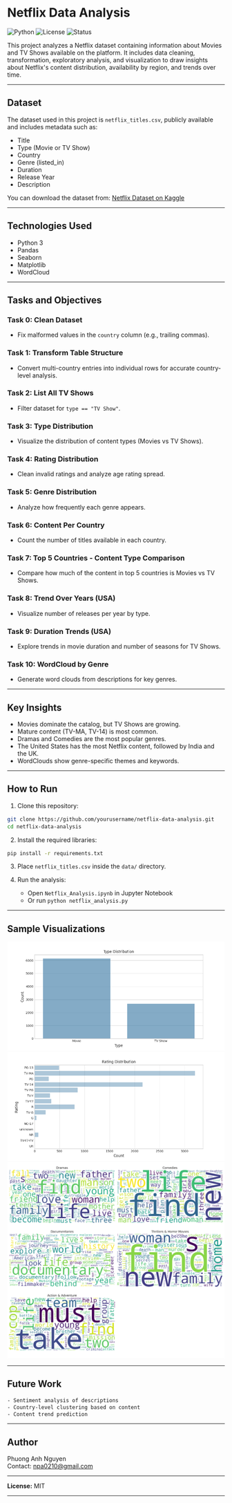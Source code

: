 # Netflix Data Analysis

![Python](https://img.shields.io/badge/Python-3.9+-blue?logo=python)
![License](https://img.shields.io/badge/License-MIT-green)
![Status](https://img.shields.io/badge/Status-Completed-brightgreen)

This project analyzes a Netflix dataset containing information about Movies and TV Shows available on the platform. It includes data cleaning, transformation, exploratory analysis, and visualization to draw insights about Netflix's content distribution, availability by region, and trends over time.

---

## Dataset

The dataset used in this project is `netflix_titles.csv`, publicly available and includes metadata such as:

- Title
- Type (Movie or TV Show)
- Country
- Genre (listed_in)
- Duration
- Release Year
- Description

You can download the dataset from: [Netflix Dataset on Kaggle](https://www.kaggle.com/datasets/shivamb/netflix-shows)

---

## Technologies Used

- Python 3
- Pandas
- Seaborn
- Matplotlib
- WordCloud

---

## Tasks and Objectives

### Task 0: Clean Dataset

- Fix malformed values in the `country` column (e.g., trailing commas).

### Task 1: Transform Table Structure

- Convert multi-country entries into individual rows for accurate country-level analysis.

### Task 2: List All TV Shows

- Filter dataset for `type == "TV Show"`.

### Task 3: Type Distribution

- Visualize the distribution of content types (Movies vs TV Shows).

### Task 4: Rating Distribution

- Clean invalid ratings and analyze age rating spread.

### Task 5: Genre Distribution

- Analyze how frequently each genre appears.

### Task 6: Content Per Country

- Count the number of titles available in each country.

### Task 7: Top 5 Countries - Content Type Comparison

- Compare how much of the content in top 5 countries is Movies vs TV Shows.

### Task 8: Trend Over Years (USA)

- Visualize number of releases per year by type.

### Task 9: Duration Trends (USA)

- Explore trends in movie duration and number of seasons for TV Shows.

### Task 10: WordCloud by Genre

- Generate word clouds from descriptions for key genres.

---

## Key Insights

- Movies dominate the catalog, but TV Shows are growing.
- Mature content (TV-MA, TV-14) is most common.
- Dramas and Comedies are the most popular genres.
- The United States has the most Netflix content, followed by India and the UK.
- WordClouds show genre-specific themes and keywords.

---

## How to Run

1. Clone this repository:

```bash
git clone https://github.com/yourusername/netflix-data-analysis.git
cd netflix-data-analysis
```

2. Install the required libraries:

```bash
pip install -r requirements.txt
```

3. Place `netflix_titles.csv` inside the `data/` directory.

4. Run the analysis:
   - Open `Netflix_Analysis.ipynb` in Jupyter Notebook
   - Or run `python netflix_analysis.py`

---

## Sample Visualizations

![Type Distribution](results/type_distribution.png)
![Rating Distribution](results/rating_distribution.png)
![Genre WordCloud](results/genre_wordcloud.png)

---

## Future Work

    - Sentiment analysis of descriptions
    - Country-level clustering based on content
    - Content trend prediction

---

## Author

Phuong Anh Nguyen  
Contact: [npa0210@gmail.com](mailto:npa0210@gmail.com)

---

**License:** MIT

---
